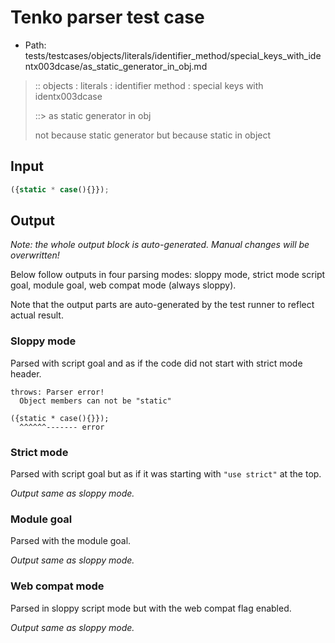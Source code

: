 # Tenko parser test case

- Path: tests/testcases/objects/literals/identifier_method/special_keys_with_identx003dcase/as_static_generator_in_obj.md

> :: objects : literals : identifier method : special keys with identx003dcase
>
> ::> as static generator in obj
>
> not because static generator but because static in object

## Input

`````js
({static * case(){}});
`````

## Output

_Note: the whole output block is auto-generated. Manual changes will be overwritten!_

Below follow outputs in four parsing modes: sloppy mode, strict mode script goal, module goal, web compat mode (always sloppy).

Note that the output parts are auto-generated by the test runner to reflect actual result.

### Sloppy mode

Parsed with script goal and as if the code did not start with strict mode header.

`````
throws: Parser error!
  Object members can not be "static"

({static * case(){}});
  ^^^^^^------- error
`````

### Strict mode

Parsed with script goal but as if it was starting with `"use strict"` at the top.

_Output same as sloppy mode._

### Module goal

Parsed with the module goal.

_Output same as sloppy mode._

### Web compat mode

Parsed in sloppy script mode but with the web compat flag enabled.

_Output same as sloppy mode._
